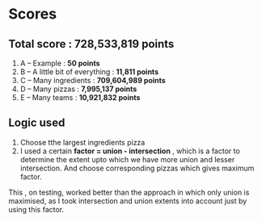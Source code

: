 # Scores
## Total score : 728,533,819 points

1. A – Example : **50 points**
2. B – A little bit of everything : **11,811 points**
3. C – Many ingredients : **709,604,989 points**
4. D – Many pizzas : **7,995,137 points**
5. E – Many teams : **10,921,832 points**

## Logic used
1. Choose tthe largest ingredients pizza
2. I used a certain **factor = union - intersection** , which is a factor to determine
the extent upto which we have more union and lesser intersection.
And choose corresponding pizzas which gives maximum factor.

This , on testing, worked better than the approach in which only union is maximised,
as I took intersection and union extents into account just by using this factor.